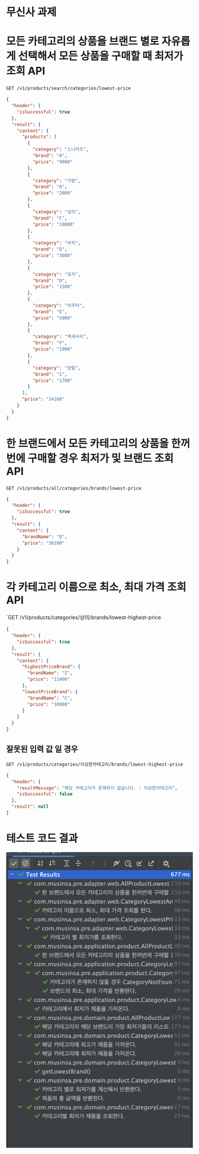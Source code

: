 # 무신사 과제

# 모든 카테고리의 상품을 브랜드 별로 자유롭게 선택해서 모든 상품을 구매할 때 최저가 조회 API

`GET /v1/products/search/categories/lowest-price`

```json
{
  "header": {
    "isSuccessful": true
  },
  "result": {
    "content": {
      "products": [
        {
          "category": "스니커즈",
          "brand": "A",
          "price": "9000"
        },
        {
          "category": "가방",
          "brand": "A",
          "price": "2000"
        },
        {
          "category": "상의",
          "brand": "C",
          "price": "10000"
        },
        {
          "category": "바지",
          "brand": "D",
          "price": "3000"
        },
        {
          "category": "모자",
          "brand": "D",
          "price": "1500"
        },
        {
          "category": "아우터",
          "brand": "E",
          "price": "5000"
        },
        {
          "category": "액세서리",
          "brand": "F",
          "price": "1900"
        },
        {
          "category": "양말",
          "brand": "I",
          "price": "1700"
        }
      ],
      "price": "34100"
    }
  }
}
```

# 한 브랜드에서 모든 카테고리의 상품을 한꺼번에 구매할 경우 최저가 및 브랜드 조회 API
`GET /v1/products/all/categories/brands/lowest-price`

```json
{
  "header": {
    "isSuccessful": true
  },
  "result": {
    "content": {
      "brandName": "D",
      "price": "36100"
    }
  }
}
```

# 각 카테고리 이름으로 최소, 최대 가격 조회 API
`GET /v1/products/categories/상의/brands/lowest-highest-price

```json
{
  "header": {
    "isSuccessful": true
  },
  "result": {
    "content": {
      "highestPriceBrand": {
        "brandName": "I",
        "price": "11400"
      },
      "lowestPriceBrand": {
        "brandName": "C",
        "price": "10000"
      }
    }
  }
}
```

## 잘못된 입력 값 일 경우
`GET /v1/products/categories/이상한카테고리/brands/lowest-highest-price`

```json
{
  "header": {
    "resultMessage": "해당 카테고리가 존재하지 않습니다. : 이상한카테고리",
    "isSuccessful": false
  },
  "result": null
}
```


# 테스트 코드 결과

![](./images/test_result.png)

